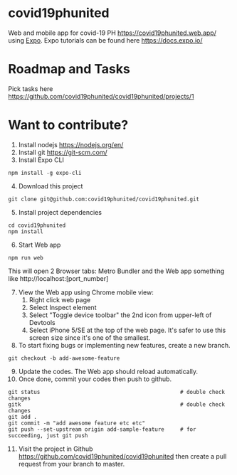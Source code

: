 # covid19phunited
Web and mobile app for covid-19 PH https://covid19phunited.web.app/ using [Expo](https://expo.io).
Expo tutorials can be found here https://docs.expo.io/

# Roadmap and Tasks
Pick tasks here https://github.com/covid19phunited/covid19phunited/projects/1

# Want to contribute?
1. Install nodejs https://nodejs.org/en/
2. Install git https://git-scm.com/
3. Install Expo CLI
```
npm install -g expo-cli
```
4. Download this project
```
git clone git@github.com:covid19phunited/covid19phunited.git
```
5. Install project dependencies
```
cd covid19phunited
npm install
```
6. Start Web app
```
npm run web
```
This will open 2 Browser tabs: Metro Bundler and the Web app something like http://localhost:[port_number]

7. View the Web app using Chrome mobile view:
    1. Right click web page
    2. Select Inspect element
    3. Select "Toggle device toolbar" the 2nd icon from upper-left of Devtools
    4. Select iPhone 5/SE at the top of the web page. It's safer to use this screen size since it's one of the smallest.
8. To start fixing bugs or implementing new features, create a new branch.
```
git checkout -b add-awesome-feature
```
9. Update the codes. The Web app should reload automatically.
10. Once done, commit your codes then push to github.
```
git status                                            # double check changes
gitk                                                  # double check changes
git add .
git commit -m "add awesome feature etc etc"
git push --set-upstream origin add-sample-feature     # for succeeding, just git push
```
11. Visit the project in Github https://github.com/covid19phunited/covid19phunited then create a pull request from your branch to master.
